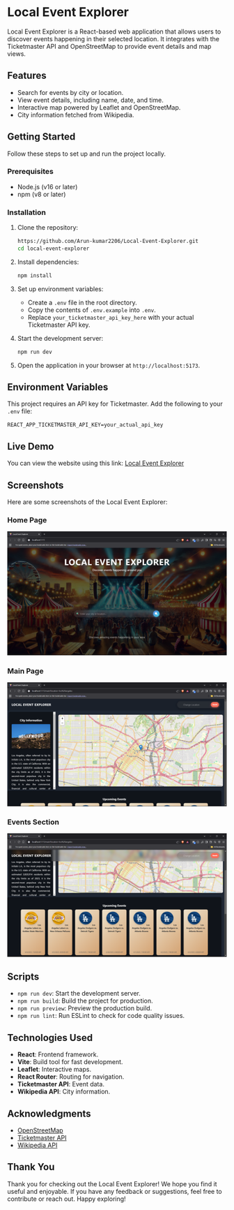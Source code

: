 # Local Event Explorer

Local Event Explorer is a React-based web application that allows users to discover events happening in their selected location. It integrates with the Ticketmaster API and OpenStreetMap to provide event details and map views.

## Features

- Search for events by city or location.
- View event details, including name, date, and time.
- Interactive map powered by Leaflet and OpenStreetMap.
- City information fetched from Wikipedia.

## Getting Started

Follow these steps to set up and run the project locally.

### Prerequisites

- Node.js (v16 or later)
- npm (v8 or later)

### Installation

1. Clone the repository:

   ```bash
   https://github.com/Arun-kumar2206/Local-Event-Explorer.git
   cd local-event-explorer
   ```

2. Install dependencies:

   ```bash
   npm install
   ```

3. Set up environment variables:

   - Create a `.env` file in the root directory.
   - Copy the contents of `.env.example` into `.env`.
   - Replace `your_ticketmaster_api_key_here` with your actual Ticketmaster API key.

4. Start the development server:

   ```bash
   npm run dev
   ```

5. Open the application in your browser at `http://localhost:5173`.

## Environment Variables

This project requires an API key for Ticketmaster. Add the following to your `.env` file:

```
REACT_APP_TICKETMASTER_API_KEY=your_actual_api_key
```

## Live Demo

You can view the website using this link: [Local Event Explorer](https://arun-kumar2206.github.io/Local-Event-Explorer/)


## Screenshots

Here are some screenshots of the Local Event Explorer:

### Home Page

![Home Page](./screenshots/Home%20page.png)

### Main Page

![Main Page](./screenshots/Main%20page.png)

### Events Section

![Events Section](./screenshots/Events%20section.png)

## Scripts

- `npm run dev`: Start the development server.
- `npm run build`: Build the project for production.
- `npm run preview`: Preview the production build.
- `npm run lint`: Run ESLint to check for code quality issues.

## Technologies Used

- **React**: Frontend framework.
- **Vite**: Build tool for fast development.
- **Leaflet**: Interactive maps.
- **React Router**: Routing for navigation.
- **Ticketmaster API**: Event data.
- **Wikipedia API**: City information.

## Acknowledgments

- [OpenStreetMap](https://www.openstreetmap.org/)
- [Ticketmaster API](https://developer.ticketmaster.com/)
- [Wikipedia API](https://www.mediawiki.org/wiki/API:Main_page)

## Thank You

Thank you for checking out the Local Event Explorer! We hope you find it useful and enjoyable. If you have any feedback or suggestions, feel free to contribute or reach out. Happy exploring!
